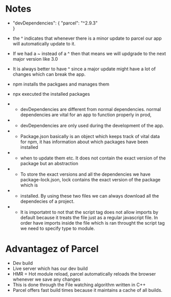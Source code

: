# Notes

- "devDependencies": {
  "parcel": "^2.9.3"  
  }
- the ^ indicates that whenever there is a minor update to parcel our app will automatically update to it.
- If we had a ~ instead of a ^ then that means we will updgrade to the next major version like 3.0
- It is always better to have ^ since a major update might have a lot of changes which can break the app.

- npm installs the packgaes and manages them
- npx executed the installed packages

- - devDependencies are different from normal dependencies. normal dependencies are vital for an app to function properly in prod,
- - devDependencies are only used during the development of the app.
- - Package.json basically is an object which keeps track of vital data for npm, it has information about which packages have been installed
- - when to update them etc. It does not contain the exact version of the package but an abstraction
- - To store the exact versions and all the dependencies we have package-lock.json, lock contains the exact version of the package which is
- - installed. By using these two files we can always download all the dependecies of a project.

- - It is importatnt to not that the script tag does not allow imports by
    default because it treats the file just as a regular javascript file. In order
    have imports inside the file which is ran throught the script tag we need to
    specify type to module.

# Advantagez of Parcel

- Dev build
- Live server which has our dev build
- HMR = Hot module reload, parcel automatically reloads the browser whenever we save any changes
- This is done through the File watching algorithm written in C++
- Parcel offers fast build times because it maintains a cache of all builds.
